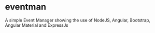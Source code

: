 # eventman
A simple Event Manager showing the use of NodeJS, Angular, Bootstrap, Angular Material and ExpressJs
